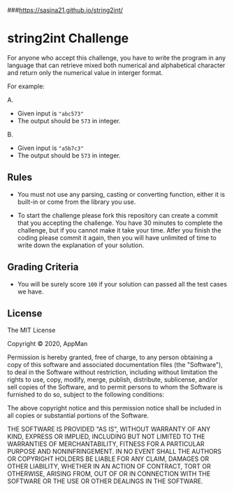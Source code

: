 ###https://sasina21.github.io/string2int/

# string2int Challenge

For anyone who accept this challenge, you have to write the program in any language that can retrieve mixed both numerical and alphabetical character and return only the numerical value in interger format.

For example:

A.

- Given input is `"abc573"`
- The output should be `573` in integer.

B.

- Given input is `"a5b7c3"`
- The output should be `573` in integer.

## Rules

- You must not use any parsing, casting or converting function, either it is built-in or come from the library you use.

- To start the challenge please fork this repository can create a commit that you accepting the challenge. You have 30 minutes to complete the challenge, but if you cannot make it take your time. Atfer you finish the coding please commit it again, then you will have unlimited of time to write down the explanation of your solution.

## Grading Criteria

- You will be surely score `100` if your solution can passed all the test cases we have.

## License

The MIT License

Copyright © 2020, AppMan

Permission is hereby granted, free of charge, to any person obtaining a copy of this software and associated documentation files (the "Software"), to deal in the Software without restriction, including without limitation the rights to use, copy, modify, merge, publish, distribute, sublicense, and/or sell copies of the Software, and to permit persons to whom the Software is furnished to do so, subject to the following conditions:

The above copyright notice and this permission notice shall be included in all copies or substantial portions of the Software.

THE SOFTWARE IS PROVIDED "AS IS", WITHOUT WARRANTY OF ANY KIND, EXPRESS OR IMPLIED, INCLUDING BUT NOT LIMITED TO THE WARRANTIES OF MERCHANTABILITY, FITNESS FOR A PARTICULAR PURPOSE AND NONINFRINGEMENT. IN NO EVENT SHALL THE AUTHORS OR COPYRIGHT HOLDERS BE LIABLE FOR ANY CLAIM, DAMAGES OR OTHER LIABILITY, WHETHER IN AN ACTION OF CONTRACT, TORT OR OTHERWISE, ARISING FROM, OUT OF OR IN CONNECTION WITH THE SOFTWARE OR THE USE OR OTHER DEALINGS IN THE SOFTWARE.
